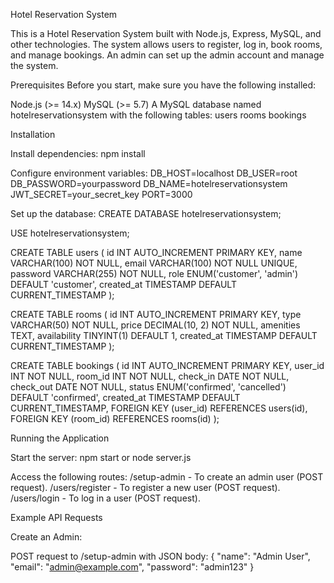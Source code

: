 Hotel Reservation System

This is a Hotel Reservation System built with Node.js, Express, MySQL, and other technologies. The system allows users to register, log in, book rooms, and manage bookings. An admin can set up the admin account and manage the system.

Prerequisites
Before you start, make sure you have the following installed:

Node.js (>= 14.x)
MySQL (>= 5.7)
A MySQL database named hotelreservationsystem with the following tables:
users
rooms
bookings

Installation

Install dependencies:
npm install

Configure environment variables:
DB_HOST=localhost
DB_USER=root
DB_PASSWORD=yourpassword
DB_NAME=hotelreservationsystem
JWT_SECRET=your_secret_key
PORT=3000


Set up the database:
CREATE DATABASE hotelreservationsystem;

USE hotelreservationsystem;

CREATE TABLE users (
  id INT AUTO_INCREMENT PRIMARY KEY,
  name VARCHAR(100) NOT NULL,
  email VARCHAR(100) NOT NULL UNIQUE,
  password VARCHAR(255) NOT NULL,
  role ENUM('customer', 'admin') DEFAULT 'customer',
  created_at TIMESTAMP DEFAULT CURRENT_TIMESTAMP
);

CREATE TABLE rooms (
  id INT AUTO_INCREMENT PRIMARY KEY,
  type VARCHAR(50) NOT NULL,
  price DECIMAL(10, 2) NOT NULL,
  amenities TEXT,
  availability TINYINT(1) DEFAULT 1,
  created_at TIMESTAMP DEFAULT CURRENT_TIMESTAMP
);

CREATE TABLE bookings (
  id INT AUTO_INCREMENT PRIMARY KEY,
  user_id INT NOT NULL,
  room_id INT NOT NULL,
  check_in DATE NOT NULL,
  check_out DATE NOT NULL,
  status ENUM('confirmed', 'cancelled') DEFAULT 'confirmed',
  created_at TIMESTAMP DEFAULT CURRENT_TIMESTAMP,
  FOREIGN KEY (user_id) REFERENCES users(id),
  FOREIGN KEY (room_id) REFERENCES rooms(id)
);

Running the Application

Start the server:
npm start or node server.js

Access the following routes:
/setup-admin - To create an admin user (POST request).
/users/register - To register a new user (POST request).
/users/login - To log in a user (POST request).

Example API Requests

Create an Admin:

POST request to /setup-admin with JSON body:
{
  "name": "Admin User",
  "email": "admin@example.com",
  "password": "admin123"
}


